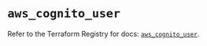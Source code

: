 # `aws_cognito_user`

Refer to the Terraform Registry for docs: [`aws_cognito_user`](https://registry.terraform.io/providers/hashicorp/aws/5.75.0/docs/resources/cognito_user).
